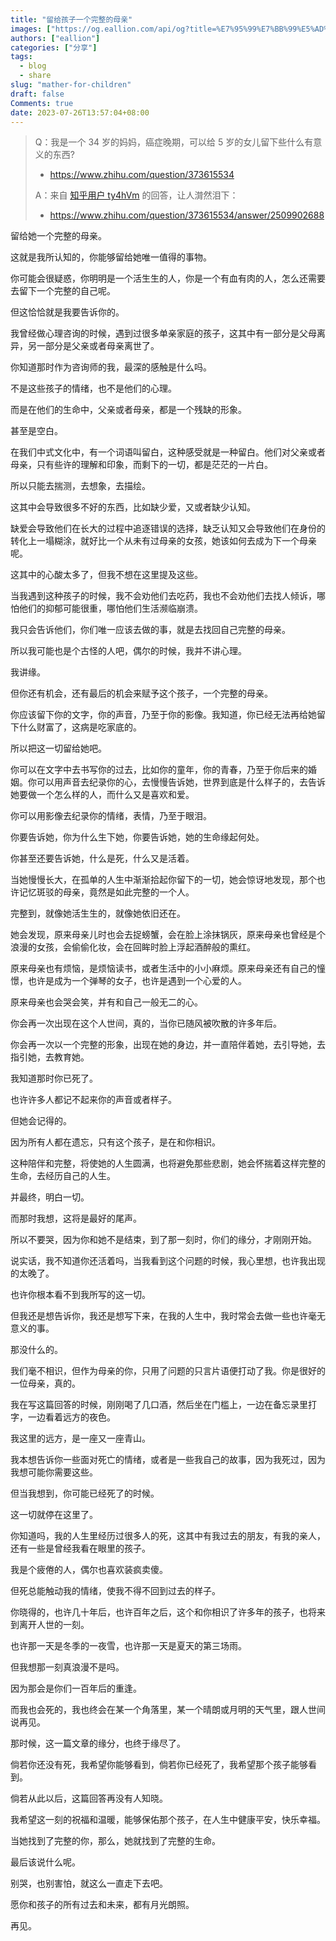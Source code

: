 ```yaml
---
title: "留给孩子一个完整的母亲"
images: ["https://og.eallion.com/api/og?title=%E7%95%99%E7%BB%99%E5%AD%A9%E5%AD%90%E4%B8%80%E4%B8%AA%E5%AE%8C%E6%95%B4%E7%9A%84%E6%AF%8D%E4%BA%B2"]
authors: ["eallion"]
categories: ["分享"]
tags: 
  - blog
  - share
slug: "mather-for-children"
draft: false
Comments: true
date: 2023-07-26T13:57:04+08:00
---
```


> Q：我是一个 34 岁的妈妈，癌症晚期，可以给 5 岁的女儿留下些什么有意义的东西?
>
> - https://www.zhihu.com/question/373615534
>
> A：来自 [知乎用户 ty4hVm](https://www.zhihu.com/question/373615534/answer/2509902688) 的回答，让人潸然泪下：
>
> - https://www.zhihu.com/question/373615534/answer/2509902688

留给她一个完整的母亲。

这就是我所认知的，你能够留给她唯一值得的事物。

你可能会很疑惑，你明明是一个活生生的人，你是一个有血有肉的人，怎么还需要去留下一个完整的自己呢。

但这恰恰就是我要告诉你的。

我曾经做心理咨询的时候，遇到过很多单亲家庭的孩子，这其中有一部分是父母离异，另一部分是父亲或者母亲离世了。

你知道那时作为咨询师的我，最深的感触是什么吗。

不是这些孩子的情绪，也不是他们的心理。

而是在他们的生命中，父亲或者母亲，都是一个残缺的形象。

甚至是空白。

在我们中式文化中，有一个词语叫留白，这种感受就是一种留白。他们对父亲或者母亲，只有些许的理解和印象，而剩下的一切，都是茫茫的一片白。

所以只能去揣测，去想象，去描绘。

这其中会导致很多不好的东西，比如缺少爱，又或者缺少认知。

缺爱会导致他们在长大的过程中追逐错误的选择，缺乏认知又会导致他们在身份的转化上一塌糊涂，就好比一个从未有过母亲的女孩，她该如何去成为下一个母亲呢。

这其中的心酸太多了，但我不想在这里提及这些。

当我遇到这种孩子的时候，我不会劝他们去吃药，我也不会劝他们去找人倾诉，哪怕他们的抑郁可能很重，哪怕他们生活濒临崩溃。

我只会告诉他们，你们唯一应该去做的事，就是去找回自己完整的母亲。

所以我可能也是个古怪的人吧，偶尔的时候，我并不讲心理。

我讲缘。

但你还有机会，还有最后的机会来赋予这个孩子，一个完整的母亲。

你应该留下你的文字，你的声音，乃至于你的影像。我知道，你已经无法再给她留下什么财富了，这病是吃家底的。

所以把这一切留给她吧。

你可以在文字中去书写你的过去，比如你的童年，你的青春，乃至于你后来的婚姻。你可以用声音去纪录你的心，去慢慢告诉她，世界到底是什么样子的，去告诉她要做一个怎么样的人，而什么又是喜欢和爱。

你可以用影像去纪录你的情绪，表情，乃至于眼泪。

你要告诉她，你为什么生下她，你要告诉她，她的生命缘起何处。

你甚至还要告诉她，什么是死，什么又是活着。

当她慢慢长大，在孤单的人生中渐渐拾起你留下的一切，她会惊讶地发现，那个也许记忆斑驳的母亲，竟然是如此完整的一个人。

完整到，就像她活生生的，就像她依旧还在。

她会发现，原来母亲儿时也会去捉螃蟹，会在脸上涂抹锅灰，原来母亲也曾经是个浪漫的女孩，会偷偷化妆，会在回眸时脸上浮起酒醉般的熏红。

原来母亲也有烦恼，是烦恼读书，或者生活中的小小麻烦。原来母亲还有自己的憧憬，也许是成为一个弹琴的女子，也许是遇到一个心爱的人。

原来母亲也会哭会笑，并有和自己一般无二的心。

你会再一次出现在这个人世间，真的，当你已随风被吹散的许多年后。

你会再一次以一个完整的形象，出现在她的身边，并一直陪伴着她，去引导她，去指引她，去教育她。

我知道那时你已死了。

也许许多人都记不起来你的声音或者样子。

但她会记得的。

因为所有人都在遗忘，只有这个孩子，是在和你相识。

这种陪伴和完整，将使她的人生圆满，也将避免那些悲剧，她会怀揣着这样完整的生命，去经历自己的人生。

并最终，明白一切。

而那时我想，这将是最好的尾声。

所以不要哭，因为你和她不是结束，到了那一刻时，你们的缘分，才刚刚开始。

说实话，我不知道你还活着吗，当我看到这个问题的时候，我心里想，也许我出现的太晚了。

也许你根本看不到我所写的这一切。

但我还是想告诉你，我还是想写下来，在我的人生中，我时常会去做一些也许毫无意义的事。

那没什么的。

我们毫不相识，但作为母亲的你，只用了问题的只言片语便打动了我。你是很好的一位母亲，真的。

我在写这篇回答的时候，刚刚喝了几口酒，然后坐在门槛上，一边在备忘录里打字，一边看着远方的夜色。

我这里的远方，是一座又一座青山。

我本想告诉你一些面对死亡的情绪，或者是一些我自己的故事，因为我死过，因为我想可能你需要这些。

但当我想到，你可能已经死了的时候。

这一切就停在这里了。

你知道吗，我的人生里经历过很多人的死，这其中有我过去的朋友，有我的亲人，还有一些是曾经我看在眼里的孩子。

我是个疲倦的人，偶尔也喜欢装疯卖傻。

但死总能触动我的情绪，使我不得不回到过去的样子。

你晓得的，也许几十年后，也许百年之后，这个和你相识了许多年的孩子，也将来到离开人世的一刻。

也许那一天是冬季的一夜雪，也许那一天是夏天的第三场雨。

但我想那一刻真浪漫不是吗。

因为那会是你们一百年后的重逢。

而我也会死的，我也终会在某一个角落里，某一个晴朗或月明的天气里，跟人世间说再见。

那时候，这一篇文章的缘分，也终于缘尽了。

倘若你还没有死，我希望你能够看到，倘若你已经死了，我希望那个孩子能够看到。

倘若从此以后，这篇回答再没有人知晓。

我希望这一刻的祝福和温暖，能够保佑那个孩子，在人生中健康平安，快乐幸福。

当她找到了完整的你，那么，她就找到了完整的生命。

最后该说什么呢。

别哭，也别害怕，就这么一直走下去吧。

愿你和孩子的所有过去和未来，都有月光朗照。

再见。

